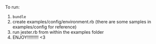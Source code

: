 To run:

1. `bundle`
2. create examples/config/environment.rb (there are some samples in
   examples/config for reference)
3. run jester.rb from within the examples folder
4. ENJOY!!!!!!!!! <3
